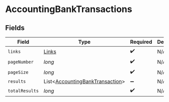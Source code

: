 # AccountingBankTransactions


## Fields

| Field                                                                               | Type                                                                                | Required                                                                            | Description                                                                         |
| ----------------------------------------------------------------------------------- | ----------------------------------------------------------------------------------- | ----------------------------------------------------------------------------------- | ----------------------------------------------------------------------------------- |
| `links`                                                                             | [Links](../../models/shared/Links.md)                                               | :heavy_check_mark:                                                                  | N/A                                                                                 |
| `pageNumber`                                                                        | *long*                                                                              | :heavy_check_mark:                                                                  | N/A                                                                                 |
| `pageSize`                                                                          | *long*                                                                              | :heavy_check_mark:                                                                  | N/A                                                                                 |
| `results`                                                                           | List<[AccountingBankTransaction](../../models/shared/AccountingBankTransaction.md)> | :heavy_minus_sign:                                                                  | N/A                                                                                 |
| `totalResults`                                                                      | *long*                                                                              | :heavy_check_mark:                                                                  | N/A                                                                                 |